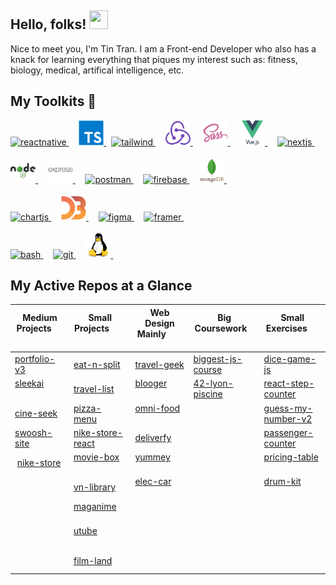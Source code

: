 ## Hello, folks! <img src="https://raw.githubusercontent.com/MartinHeinz/MartinHeinz/master/wave.gif" width="30px" height="30px">

Nice to meet you, I'm Tin Tran. I am a Front-end Developer who also has a knack for learning everything that piques my interest such as: fitness, biology, medical, artifical intelligence, etc.

## My Toolkits 🌟

<p align="left">
    <a href="https://reactnative.dev/" target="_blank" rel="noreferrer"> <img src="https://reactnative.dev/img/header_logo.svg" alt="reactnative" width="40" height="40"/> </a> &nbsp; &nbsp;
    <a href="https://www.typescriptlang.org/" target="_blank" rel="noreferrer"> <img src="https://raw.githubusercontent.com/devicons/devicon/master/icons/typescript/typescript-original.svg" alt="typescript" width="40" height="40"/> </a> &nbsp;
    <a href="https://tailwindcss.com/" target="_blank" rel="noreferrer"> <img src="https://www.vectorlogo.zone/logos/tailwindcss/tailwindcss-icon.svg" alt="tailwind" width="40" height="40"/> </a> &nbsp; &nbsp;
    <a href="https://redux.js.org" target="_blank" rel="noreferrer"> <img src="https://raw.githubusercontent.com/devicons/devicon/master/icons/redux/redux-original.svg" alt="redux" width="40" height="40"/> </a> &nbsp; &nbsp;
    <a href="https://sass-lang.com" target="_blank" rel="noreferrer"> <img src="https://raw.githubusercontent.com/devicons/devicon/master/icons/sass/sass-original.svg" alt="sass" width="40" height="40"/> </a> &nbsp; &nbsp;
    <a href="https://vuejs.org/" target="_blank" rel="noreferrer"> <img src="https://raw.githubusercontent.com/devicons/devicon/master/icons/vuejs/vuejs-original-wordmark.svg" alt="vuejs" width="40" height="40"/> </a> &nbsp; &nbsp;
    <a href="https://nextjs.org/" target="_blank" rel="noreferrer"> <img src="https://cdn.worldvectorlogo.com/logos/nextjs-2.svg" alt="nextjs" width="40" height="40"/> </a> &nbsp; &nbsp;
    <br />
    <br />
    <a href="https://nodejs.org" target="_blank" rel="noreferrer"> <img src="https://raw.githubusercontent.com/devicons/devicon/master/icons/nodejs/nodejs-original-wordmark.svg" alt="nodejs" width="40" height="40"/> </a> &nbsp; &nbsp;
    <a href="https://expressjs.com" target="_blank" rel="noreferrer"> <img src="https://raw.githubusercontent.com/devicons/devicon/master/icons/express/express-original-wordmark.svg" alt="express" width="40" height="40"/> </a> &nbsp; &nbsp;
    <a href="https://postman.com" target="_blank" rel="noreferrer"> <img src="https://www.vectorlogo.zone/logos/getpostman/getpostman-icon.svg" alt="postman" width="40" height="40"/> </a> &nbsp; &nbsp;
    <a href="https://firebase.google.com/" target="_blank" rel="noreferrer"> <img src="https://www.vectorlogo.zone/logos/firebase/firebase-icon.svg" alt="firebase" width="40" height="40"/> </a> &nbsp; &nbsp;
    <a href="https://www.mongodb.com/" target="_blank" rel="noreferrer"> <img src="https://raw.githubusercontent.com/devicons/devicon/master/icons/mongodb/mongodb-original-wordmark.svg" alt="mongodb" width="40" height="40"/> </a> &nbsp; &nbsp;
    <br />
    <br />
    <a href="https://www.chartjs.org" target="_blank" rel="noreferrer"> <img src="https://www.chartjs.org/media/logo-title.svg" alt="chartjs" width="40" height="40"/> </a> &nbsp; &nbsp;
    <a href="https://d3js.org/" target="_blank" rel="noreferrer"> <img src="https://raw.githubusercontent.com/devicons/devicon/master/icons/d3js/d3js-original.svg" alt="d3js" width="40" height="40"/> </a> &nbsp; &nbsp;
    <a href="https://www.figma.com/" target="_blank" rel="noreferrer"> <img src="https://www.vectorlogo.zone/logos/figma/figma-icon.svg" alt="figma" width="40" height="40"/> </a> &nbsp; &nbsp;
    <a href="https://www.framer.com/" target="_blank" rel="noreferrer"> <img src="https://www.vectorlogo.zone/logos/framer/framer-icon.svg" alt="framer" width="40" height="40"/> </a> &nbsp; &nbsp;
    <br />
    <br />
    <a href="https://www.gnu.org/software/bash/" target="_blank" rel="noreferrer"> <img src="https://www.vectorlogo.zone/logos/gnu_bash/gnu_bash-icon.svg" alt="bash" width="40" height="40"/> </a> &nbsp; &nbsp;
    <a href="https://git-scm.com/" target="_blank" rel="noreferrer"> <img src="https://www.vectorlogo.zone/logos/git-scm/git-scm-icon.svg" alt="git" width="40" height="40"/> </a> &nbsp; &nbsp;
    <a href="https://www.linux.org/" target="_blank" rel="noreferrer"> <img src="https://raw.githubusercontent.com/devicons/devicon/master/icons/linux/linux-original.svg" alt="linux" width="40" height="40"/> </a> &nbsp; &nbsp;
</p>

## My Active Repos at a Glance

| **Medium Projects**               | **Small Projects**                | **Web Design Mainly**             | **Big Coursework**                | **Small Exercises**               |
|-----------------------------------|------------------------------------|------------------------------------|------------------------------------|------------------------------------|
| [portfolio-v3](https://github.com/jaytintran/portfolio-v3) | [eat-n-split](https://github.com/jaytintran/eat-n-split) | [travel-geek](https://github.com/jaytintran/travel-geek) | [biggest-js-course](https://github.com/jaytintran/biggest-js-course) | [dice-game-js](https://github.com/jaytintran/dice-game-js) |
| [sleekai](https://github.com/jaytintran/sleekai)           | [travel-list](https://github.com/jaytintran/travel-list) | [blooger](https://github.com/jaytintran/blooger)         | [42-lyon-piscine](https://github.com/jaytintran/42-lyon-piscine)     | [react-step-counter](https://github.com/jaytintran/react-step-counter) |
| [cine-seek](https://github.com/jaytintran/cine-seek) | [pizza-menu](https://github.com/jaytintran/pizza-menu)   | [omni-food](https://github.com/jaytintran/omni-food)     |                                    | [guess-my-number-v2](https://github.com/jaytintran/guess-my-number-v2) |
| [swoosh-site](https://github.com/jaytintran/swoosh-site) | [nike-store-react](https://github.com/jaytintran/nike-store-react) | [deliverfy](https://github.com/jaytintran/deliverfy)     |                                    | [passenger-counter](https://github.com/jaytintran/passenger-counter)   |
| [nike-store](https://github.com/jaytintran/nike-store-react) | [movie-box](https://github.com/jaytintran/movie-box)     | [yummey](https://github.com/jaytintran/yummey)           |                                    | [pricing-table](https://github.com/jaytintran/pricing-table)           |
|                                   | [vn-library](https://github.com/jaytintran/vn-library)   | [elec-car](https://github.com/jaytintran/elec-car)       |                                    | [drum-kit](https://github.com/jaytintran/drum-kit)                     |
|                                   | [maganime](https://github.com/jaytintran/maganime)       |                                    |                                    |                                    |
|                                   | [utube](https://github.com/jaytintran/utube)             |                                    |                                    |                                    |
|                                   | [film-land](https://github.com/jaytintran/film-land)     |                                    |                                    |                                    |
